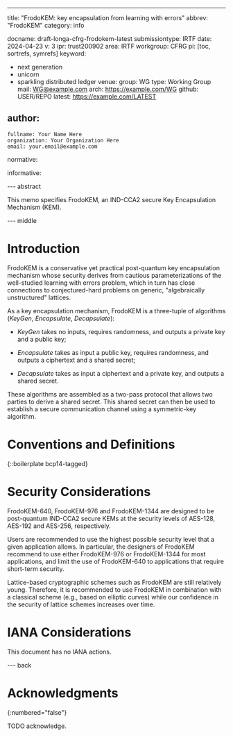 ---
title: "FrodoKEM: key encapsulation from learning with errors"
abbrev: "FrodoKEM"
category: info

docname: draft-longa-cfrg-frodokem-latest
submissiontype: IRTF
date: 2024-04-23
v: 3
ipr: trust200902
area: IRTF
workgroup: CFRG
pi: [toc, sortrefs, symrefs]
keyword:
 - next generation
 - unicorn
 - sparkling distributed ledger
venue:
  group: WG
  type: Working Group
  mail: WG@example.com
  arch: https://example.com/WG
  github: USER/REPO
  latest: https://example.com/LATEST

author:
 -
    fullname: Your Name Here
    organization: Your Organization Here
    email: your.email@example.com

normative:

informative:


--- abstract

This memo specifies FrodoKEM, an IND-CCA2 secure Key Encapsulation Mechanism (KEM).

--- middle

# Introduction

FrodoKEM is a conservative yet practical post-quantum key encapsulation
mechanism whose security derives from cautious parameterizations of the
well-studied learning with errors problem, which in turn has close
connections to conjectured-hard problems on generic, "algebraically
unstructured" lattices.

As a key encapsulation mechanism, FrodoKEM is a three-tuple of
algorithms (_KeyGen_, _Encapsulate_, _Decapsulate_):

*  _KeyGen_ takes no inputs, requires randomness, and outputs a private
  key and a public key;

*  _Encapsulate_ takes as input a public key, requires randomness, and
  outputs a ciphertext and a shared secret;

*  _Decapsulate_ takes as input a ciphertext and a private key, and
  outputs a shared secret.

These algorithms are assembled as a two-pass protocol that allows two
parties to derive a shared secret.  This shared secret can then be used
to establish a secure communication channel using a symmetric-key
algorithm.

# Conventions and Definitions

{::boilerplate bcp14-tagged}

# Security Considerations

FrodoKEM-640, FrodoKEM-976 and FrodoKEM-1344 are designed to be
post-quantum IND-CCA2 secure KEMs at the security levels of AES-128,
AES-192 and AES-256, respectively.

Users are recommended to use the highest possible security level that
a given application allows.  In particular, the designers of FrodoKEM
recommend to use either FrodoKEM-976 or FrodoKEM-1344 for most
applications, and limit the use of FrodoKEM-640 to applications that
require short-term security.

Lattice-based cryptographic schemes such as FrodoKEM are still relatively
young.  Therefore, it is recommended to use FrodoKEM in combination with
a classical scheme (e.g., based on elliptic curves) while our confidence
in the security of lattice schemes increases over time.


# IANA Considerations

This document has no IANA actions.

--- back

# Acknowledgments
{:numbered="false"}

TODO acknowledge.
